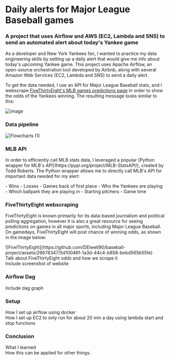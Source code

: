 # Daily alerts for Major League Baseball games
### A project that uses Airflow and AWS (EC2, Lambda and SNS) to send an automated alert about today's Yankee game

<p>As a developer and New York Yankees fan, I wanted to practice my data engineering skills by setting up a daily alert that would give me info about today's upcoming Yankee game.
This project uses Apache Airflow, an open-source orchestration tool developed by Airbnb, along with several Amazon Web Services (EC2, Lambda and SNS) to send a daily alert. 

To get the data needed, I use an API for Major League Baseball stats, and I webscrape [FiveThirtyEight's MLB games predictions page](https://projects.fivethirtyeight.com/2023-mlb-predictions/games/) in order to show the odds of the Yankees winning. The resulting message looks similar to this:
</p>

![image](https://github.com/DElwell90/baseball-project/assets/26678347/42d2d335-4dc1-415f-9307-637fd22dd62e)

### Data pipeline
![Flowcharts (1)](https://github.com/DElwell90/baseball-project/assets/26678347/994d5f54-49cf-42d3-8510-27c503729620)


### MLB API
<p>In order to efficiently call MLB stats data, I leveraged a popular [Python wrapper for MLB's API](https://pypi.org/project/MLB-StatsAPI/), created by Todd Roberts. The Python wrapper allows me to directly call MLB's API for important data needed for my alert: </p>
- Wins
- Losses
- Games back of first place
- Who the Yankees are playing
- Which ballpark they are playing in
- Starting pitchers
- Game time


### FiveThirtyEight webscraping
<p> FiveThirtyEight is known primarily for its data-based journalism and political polling aggregation, however it is also a great resource for seeing predictions on games in all major sports, including Major League Baseball. On gamedays, FiveThirtyEight will post chance of winning odds, as shown in the image below:</p>
![FiveThirtyEight](https://github.com/DElwell90/baseball-project/assets/26678347/5d10046f-1a3d-44c4-b858-bebd565b55fe)



<br>
Talk about FiveThirtyEight odds and how we scrape it <br>
Include screenshot of website


### Airflow Dag
Include dag graph

### Setup
How I set up airflow using docker <br>
How I set up EC2 to only run for about 20 min a day using lambda start and stop functions

### Conclusion
What I learned <br>
How this can be applied for other things.
